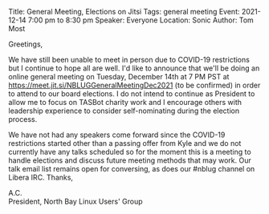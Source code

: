 Title: General Meeting, Elections on Jitsi
Tags: general meeting
Event: 2021-12-14 7:00 pm to 8:30 pm
Speaker: Everyone
Location: Sonic
Author: Tom Most

Greetings,

We have still been unable to meet in person due to COVID-19 restrictions but I continue to hope all are well. I'd like to announce that we'll be doing an online general meeting on Tuesday, December 14th at 7 PM PST at https://meet.jit.si/NBLUGGeneralMeetingDec2021 (to be confirmed) in order to attend to our board elections. I do not intend to continue as President to allow me to focus on TASBot charity work and I encourage others with leadership experience to consider self-nominating during the election process.

We have not had any speakers come forward since the COVID-19 restrictions started other than a passing offer from Kyle and we do not currently have any talks scheduled so for the moment this is a meeting to handle elections and discuss future meeting methods that may work. Our talk email list remains open for conversing, as does our #nblug channel on Libera IRC. Thanks,

A.C.<br>
President, North Bay Linux Users' Group
